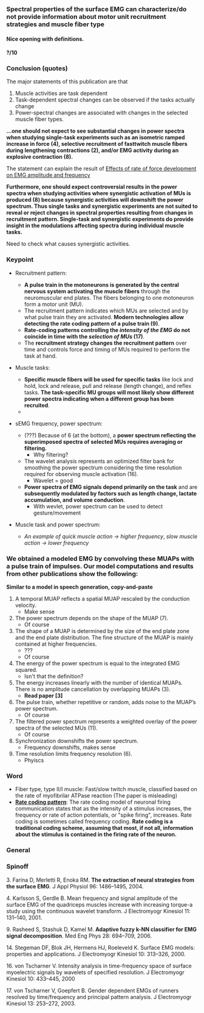 ### Spectral properties of the surface EMG can characterize/do not provide information about motor unit recruitment strategies and muscle fiber type

#### Nice opening with definitions.

#### ?/10

### Conclusion (quotes)
The major statements of this publication are that 
1. Muscle activities are task dependent
2. Task-dependent spectral changes can be observed if the tasks actually change
3. Power-spectral changes are associated with changes in the selected muscle fiber types.

**...one should not expect to see substantial changes in power spectra when studying single-task experiments such as an isometric
ramped increase in force (4), selective recruitment of fasttwitch muscle fibers during lengthening contractions (2), and/or EMG activity during an explosive contraction (8).** 

The statement can explain the result of [Effects of rate of force development on EMG amplitude and frequency](https://github.com/dymnz/sEMG/blob/master/Reports/%E7%8E%8B/Paper/Effects%20of%20rate%20of%20force%20development%20on%20EMG%20amplitude%20and%20frequency.MD)

**Furthermore, one should expect controversial results in the power spectra when studying activities where synergistic activation of MUs is produced (8) because synergistic activities will downshift the power spectrum. Thus single tasks and synergistic experiments are not suited to reveal or reject changes in spectral properties resulting from changes in recruitment pattern. Single-task and synergistic experiments do provide insight in the modulations affecting spectra during individual muscle tasks.**

Need to check what causes synergistic activities.

### Keypoint  
* Recruitment pattern:  
    - **A pulse train in the motoneurons is generated by the central nervous system activating the muscle fibers** through the neuromuscular end plates. The fibers belonging to one motoneuron form a motor unit (MU). 
    - The recruitment pattern indicates which MUs are selected and by what pulse train they are activated. **Modern technologies allow detecting the rate coding pattern of a pulse train (9)**.
    - **Rate-coding patterns controlling the *intensity of the EMG* do not coincide in time with the *selection of MUs* (17)**.
    - The **recruitment strategy changes the recruitment pattern** over time and controls force and timing of MUs required to perform the task at hand.
* Muscle tasks:  
    - **Specific muscle fibers will be used for specific tasks** like lock and hold, lock and release, pull and release (length change), and reflex tasks. **The task-specific MU groups will most likely show different power spectra indicating when a different group has been recruited**.
    - 
* sEMG frequency, power spectrum:
    - (???) Because of 6 (at the bottom), a **power spectrum reflecting the superimposed spectra of selected MUs requires averaging or filtering.**  
        - Why filtering?
    - The wavelet analysis represents an optimized filter bank for smoothing the power spectrum considering the time resolution required for observing muscle activation (16). 
        - Wavelet = good
    - **Power spectra of EMG signals depend primarily on the task** and are **subsequently modulated by factors such as length change, lactate accumulation, and volume conduction**.
        - With wevlet, power spectrum can be used to detect gesture/movement
    
* Muscle task and power spectrum:
    - *An example of quick muscle action -> higher frequency*, *slow muscle action -> lower frequency*


### We obtained a modeled EMG by convolving these MUAPs with a pulse train of impulses. Our model computations and results from other publications show the following:
   **Similar to a model in speech generation, copy-and-paste**
1. A temporal MUAP reflects a spatial MUAP rescaled by the conduction velocity.
    * Make sense 
2. The power spectrum depends on the shape of the MUAP (7).
    * Of course
3. The shape of a MUAP is determined by the size of the end plate zone and the end plate distribution. The fine structure of the MUAP is mainly contained at higher frequencies.
    * ???
    * Of course
4. The energy of the power spectrum is equal to the integrated EMG squared.
    *  Isn't that the definition?
5. The energy increases linearly with the number of identical MUAPs. There is no amplitude cancellation by overlapping MUAPs (3).
    * **Read paper [3]**
6. The pulse train, whether repetitive or random, adds noise to the MUAP’s power spectrum.
    * Of course
7. The filtered power spectrum represents a weighted overlay of the power spectra of the selected MUs (11).
    * Of course
8. Synchronization downshifts the power spectrum.
    * Frequency downshifts, makes sense
9. Time resolution limits frequency resolution (6).
    * Phyiscs


### Word
* Fiber type, type II/I muscle: Fast/slow twitch muscle, classified based on the rate of myofibrilar ATPase reaction (The paper is misleading)
* **[Rate coding pattern](https://en.wikipedia.org/wiki/Neural_coding#Rate_coding)**: The rate coding model of neuronal firing communication states that as the intensity of a stimulus increases, the frequency or rate of action potentials, or "spike firing", increases. Rate coding is sometimes called frequency coding. **Rate coding is a traditional coding scheme, assuming that most, if not all, information about the stimulus is contained in the firing rate of the neuron.**


### General


### Spinoff
3\. Farina D, Merletti R, Enoka RM. **The extraction of neural strategies from the surface EMG**. J Appl Physiol 96: 1486–1495, 2004.

4\. Karlsson S, Gerdle B. Mean frequency and signal amplitude of the surface EMG of the quadriceps muscles increase with increasing torque-a study using the continuous wavelet transform. J Electromyogr Kinesiol 11: 131–140, 2001.

9\. Rasheed S, Stashuk D, Kamel M. **Adaptive fuzzy k-NN classifier for EMG signal decomposition**. Med Eng Phys 28: 694–709, 2006.

14\. Stegeman DF, Blok JH, Hermens HJ, Roeleveld K. Surface EMG models: properties and applications. J Electromyogr Kinesiol 10: 313–326, 2000.

16\.  von Tscharner V. Intensity analysis in time-frequency space of surface myoelectric signals by wavelets of specified resolution. J Electromyogr Kinesiol 10: 433–445, 2000

17\. von Tscharner V, Goepfert B. Gender dependent EMGs of runners resolved by time/frequency and principal pattern analysis. J Electromyogr Kinesiol 13: 253–272, 2003.
